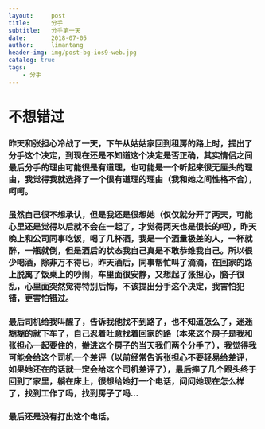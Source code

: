 ```yaml
---
layout:     post
title:      分手
subtitle:   分手第一天
date:       2018-07-05
author:     limantang
header-img: img/post-bg-ios9-web.jpg
catalog: true
tags:
    - 分手
---
```


# 不想错过
### 昨天和张担心冷战了一天，下午从姑姑家回到租房的路上时，提出了分手这个决定，到现在还是不知道这个决定是否正确，其实情侣之间最后分手的理由可能很是有道理，也可能是一个听起来很无厘头的理由，我觉得我就选择了一个很有道理的理由（我和她之间性格不合），呵呵。
### 虽然自己很不想承认，但是我还是很想她（仅仅就分开了两天，可能心里还是觉得以后就不会在一起了，才觉得两天也是很长的吧），昨天晚上和公司同事吃饭，喝了几杯酒，我是一个酒量极差的人，一杯就醉，一瓶就倒，但是酒后的状态我自己真是不敢恭维我自己。所以很少喝酒，除非万不得已，昨天酒后，同事帮忙叫了滴滴，在回家的路上脱离了饭桌上的吵闹，车里面很安静，又想起了张担心，脑子很乱，心里面突然觉得特别后悔，不该提出分手这个决定，我害怕犯错，更害怕错过。
### 最后司机给我叫醒了，告诉我他找不到路了，也不知道怎么了，迷迷糊糊的就下车了，自己忍着吐意找着回家的路（本来这个房子是我和张担心一起要住的，搬进这个房子的当天我们两个分手了），我觉得我可能会给这个司机一个差评（以前经常告诉张担心不要轻易给差评，如果她还在的话就一定会给这个司机差评了），最后摔了几个跟头终于回到了家里，躺在床上，很想给她打一个电话，问问她现在怎么样了，找到工作了吗，找到房子了吗...
### 最后还是没有打出这个电话。
